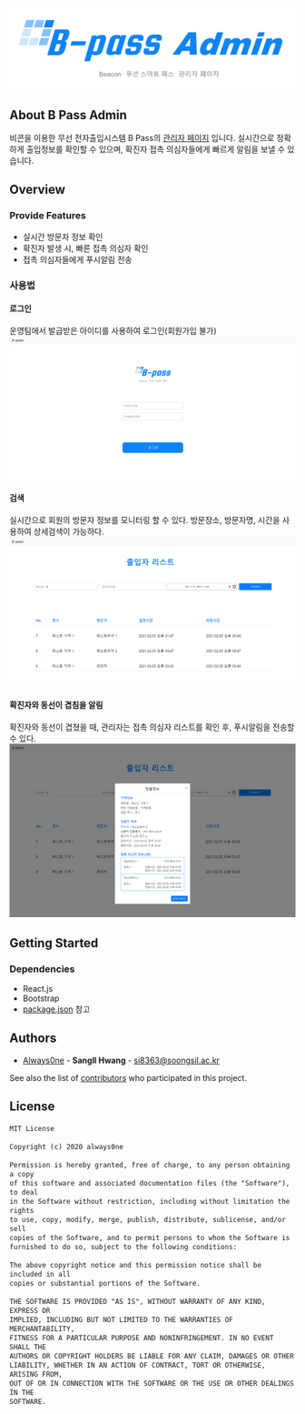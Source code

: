 ![](https://github.com/SWbpass/admin/blob/master/ReadmeLogo.PNG?raw=true)

## About B Pass Admin
비콘을 이용한 무선 전자출입시스템 B Pass의 [관리자 페이지](http://swbpass.github.io/admin/) 입니다.
실시간으로 정확하게 출입정보를 확인할 수 있으며, 확진자 접촉 의심자들에게 빠르게 알림을 보낼 수 있습니다.

## Overview
### Provide Features
- 실시간 방문자 정보 확인
- 확진자 발생 시, 빠른 접촉 의심자 확인
- 접촉 의심자들에게 푸시알림 전송

### 사용법
#### 로그인
운영팀에서 발급받은 아이디를 사용하여 로그인(회원가입 불가)
![](https://github.com/SWbpass/admin/blob/master/Login.PNG?raw=true)

#### 검색
실시간으로 회원의 방문자 정보를 모니터링 할 수 있다.
방문장소, 방문자명, 시간을 사용하여 상세검색이 가능하다.
![](https://github.com/SWbpass/admin/blob/master/Search.PNG?raw=true)

#### 확진자와 동선이 겹침을 알림
확진자와 동선이 겹쳤을 때, 관리자는 접촉 의심자 리스트를 확인 후, 푸시알림을 전송할 수 있다.
![](https://github.com/SWbpass/admin/blob/master/Notification.PNG?raw=true)

## Getting Started
### Dependencies
- React.js
- Bootstrap
- [package.json](https://github.com/SWbpass/admin/blob/master/package.json) 참고

## Authors
- [Always0ne](https://github.com/Always0ne) - **SangIl Hwang** - <si8363@soongsil.ac.kr>

See also the list of [contributors](https://github.com/SWbpass/admin/contributors)
who participated in this project.

## License
```
MIT License

Copyright (c) 2020 always0ne

Permission is hereby granted, free of charge, to any person obtaining a copy
of this software and associated documentation files (the "Software"), to deal
in the Software without restriction, including without limitation the rights
to use, copy, modify, merge, publish, distribute, sublicense, and/or sell
copies of the Software, and to permit persons to whom the Software is
furnished to do so, subject to the following conditions:

The above copyright notice and this permission notice shall be included in all
copies or substantial portions of the Software.

THE SOFTWARE IS PROVIDED "AS IS", WITHOUT WARRANTY OF ANY KIND, EXPRESS OR
IMPLIED, INCLUDING BUT NOT LIMITED TO THE WARRANTIES OF MERCHANTABILITY,
FITNESS FOR A PARTICULAR PURPOSE AND NONINFRINGEMENT. IN NO EVENT SHALL THE
AUTHORS OR COPYRIGHT HOLDERS BE LIABLE FOR ANY CLAIM, DAMAGES OR OTHER
LIABILITY, WHETHER IN AN ACTION OF CONTRACT, TORT OR OTHERWISE, ARISING FROM,
OUT OF OR IN CONNECTION WITH THE SOFTWARE OR THE USE OR OTHER DEALINGS IN THE
SOFTWARE.
```
